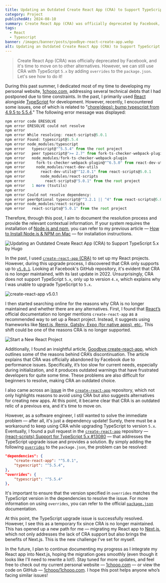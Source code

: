 ```yaml
---
title: Updating an Outdated Create React App (CRA) to Support TypeScript 5.x
category: Project
publishedAt: 2024-08-10
summary: Create React App (CRA) was officially deprecated by Facebook, and it's time to move on to other alternatives. However, we can still use CRA with TypeScript `5.x` by adding `overrides` to the `package.json`. Let's see how to do it!
tags:
  - React
  - Typescript
banner: /images/banner/posts/goodbye-react-create-app.webp
alt: Updating an Outdated Create React App (CRA) to Support TypeScript 5.x
---
```


> Create React App (CRA) was officially deprecated by Facebook, and it's time to move on to other alternatives. However, we can still use CRA with TypeScript `5.x` by adding `overrides` to the `package.json`. Let's see how to do it!

During this past summer, I dedicated most of my time to developing my personal website, [1chooo.com](https://1chooo.com), addressing several technical debts that I had postponed due to time constraints. In the past, I primarily used [React](https://react.dev/) alongside [TypeScript](https://www.typescriptlang.org/) for development. However, recently, I encountered some issues, one of which is related to "[chore(deps): bump typescript from 4.9.5 to 5.5.4](https://github.com/1chooo/1chooo.com/pull/76)." The following error message was displayed:

```typescript
npm error code ERESOLVE
npm error ERESOLVE could not resolve
npm error
npm error While resolving: react-scripts@5.0.1
npm error Found: typescript@5.5.4
npm error node_modules/typescript
npm error   typescript@"^5.5.4" from the root project
npm error   peer typescript@">= 2.7" from fork-ts-checker-webpack-plugin@6.5.3
npm error   node_modules/fork-ts-checker-webpack-plugin
npm error     fork-ts-checker-webpack-plugin@"^6.5.0" from react-dev-utils@12.0.1
npm error     node_modules/react-dev-utils
npm error       react-dev-utils@"^12.0.1" from react-scripts@5.0.1
npm error       node_modules/react-scripts
npm error         react-scripts@"5.0.1" from the root project
npm error   1 more (tsutils)
npm error
npm error Could not resolve dependency:
npm error peerOptional typescript@"^3.2.1 || ^4" from react-scripts@5.0.1
npm error node_modules/react-scripts
npm error   react-scripts@"5.0.1" from the root project
```

Therefore, through this post, I aim to document the resolution process and provide the relevant contextual information. If your system requires the installation of [Node.js and npm](https://nodejs.org/), you can refer to my previous article — [How to Install Node.js & NPM on Mac](/blog/mac-install-nodejs-npm) — for installation instructions.

![Updating an Outdated Create React App (CRA) to Support TypeScript 5.x by Hugo](/images/banner/posts/goodbye-react-create-app.webp)

In the past, I used [`create-react-app` (CRA)](https://github.com/facebook/create-react-app) to set up my React projects. However, during this upgrade process, I discovered that CRA only supports up to [`v5.0.1`](https://github.com/facebook/create-react-app/releases/tag/v5.0.1). Looking at Facebook's GitHub repository, it's evident that CRA is no longer maintained, with its last update in 2022. Unsurprisingly, CRA does not support TypeScript `5.x`, only up to version `4.x`, which explains why I was unable to upgrade TypeScript to `5.x`.

![create-react-app v5.0.1](/images/posts/goodbye-react-create-app/create-react-app-v-5-0-1.png)

I then started searching online for the reasons why CRA is no longer maintained and whether there are any alternatives. First, I found that [React’s](https://react.dev/) official documentation no longer mentions `create-react-app` as a recommended way to set up a React project. Instead, it suggests using frameworks like [Next.js, Remix, Gatsby, Expo (for native apps), etc.](https://react.dev/learn/start-a-new-react-project). This shift could be one of the reasons CRA is no longer supported.

![Start a New React Project](/images/posts/goodbye-react-create-app/start-a-new-react-project.png)

Additionally, I found an insightful article, [Goodbye create-react-app](https://dev.to/ag2byte/create-react-app-is-officially-dead-h7o), which outlines some of the reasons behind CRA’s discontinuation. The article explains that CRA was officially abandoned by Facebook due to performance issues. Specifically, it’s too slow for current needs, especially during initialization, and it produces outdated warnings that have frustrated developers for quite some time. These problems are also difficult for beginners to resolve, making CRA an outdated choice.

I also came across an [issue](https://github.com/facebook/create-react-app/issues/12628) in the [`create-react-app`](https://github.com/facebook/create-react-app) repository, which not only highlights reasons to avoid using CRA but also suggests alternatives for creating new apps. At this point, it became clear that CRA is an outdated relic of a previous era, and it's time to move on.

However, as a software engineer, I still wanted to solve the immediate problem — after all, it's just a dependency update! Surely, there must be a workaround to keep using CRA while upgrading TypeScript to version `5.x`. Eventually, I found a pull request in the [`create-react-app`](https://github.com/facebook/create-react-app) repository — [(react-scripts) Support for TypeScript 5.x #13080](https://github.com/facebook/create-react-app/issues/13080) — that addresses the TypeScript upgrade issue and provides a solution. By simply adding the following [`overrides`](https://docs.npmjs.com/cli/v8/configuring-npm/package-json#overrides) to the `package.json`, the problem can be resolved:

```json
"dependencies": {
    "create-react-app": "^5.0.1",
    "typescript": "^5.5.4",
},
"overrides": {
    "typescript": "^5.5.4"
},
```

It's important to ensure that the version specified in `overrides` matches the TypeScript version in the dependencies to resolve the issue. For more information on using `overrides`, you can refer to the official [`package.json`](https://docs.npmjs.com/cli/v8/configuring-npm/package-json#overrides) documentation.

At this point, the TypeScript upgrade issue is successfully resolved. However, I see this as a temporary fix since CRA is no longer maintained. This has opened up a new path for me — migrating my React app to [Next.js](https://nextjs.org/), which not only addresses the lack of CRA support but also brings the benefits of Next.js. This is the new challenge I’ve set for myself.

In the future, I plan to continue documenting my progress as I integrate my React app into Next.js, hoping the migration goes smoothly (even though it looks like I'll need to rewrite a lot!). Stay tuned for more updates, and feel free to check out my current personal website — [1chooo.com](https://1chooo.com) — or view the code on GitHub — [1chooo/1chooo.com](https://github.com/1chooo/1chooo.com). I hope this post helps anyone who’s facing similar issues!
